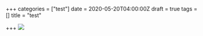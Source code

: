 +++
categories = ["test"]
date = 2020-05-20T04:00:00Z
draft = true
tags = []
title = "test"

+++
![](/v1589997495/%D1%83%D0%BA%D1%80_%D0%B6%D1%96%D0%BD%D0%BA%D0%B0_%D0%B2_%D1%85%D0%BE%D1%80%D0%B5%D0%BE%D0%B3%D1%80%D0%B0%D1%84%D1%96%D1%96%CC%88_dragged_9-1_xy1s89.jpg)